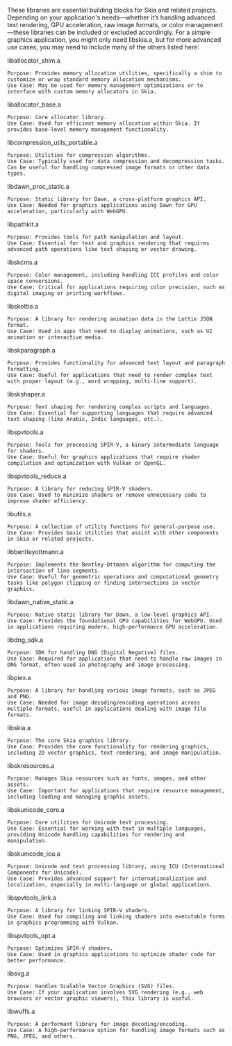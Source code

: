 
These libraries are essential building blocks for Skia and related projects. Depending on your application's needs—whether it’s handling advanced text rendering, GPU acceleration, raw image formats, or color management—these libraries can be included or excluded accordingly. For a simple graphics application, you might only need libskia.a, but for more advanced use cases, you may need to include many of the others listed here:

liballocator_shim.a

    Purpose: Provides memory allocation utilities, specifically a shim to customize or wrap standard memory allocation mechanisms.
    Use Case: May be used for memory management optimizations or to interface with custom memory allocators in Skia.

liballocator_base.a

    Purpose: Core allocator library.
    Use Case: Used for efficient memory allocation within Skia. It provides base-level memory management functionality.

libcompression_utils_portable.a

    Purpose: Utilities for compression algorithms.
    Use Case: Typically used for data compression and decompression tasks. Can be useful for handling compressed image formats or other data types.

libdawn_proc_static.a

    Purpose: Static library for Dawn, a cross-platform graphics API.
    Use Case: Needed for graphics applications using Dawn for GPU acceleration, particularly with WebGPU.

libpathkit.a

    Purpose: Provides tools for path manipulation and layout.
    Use Case: Essential for text and graphics rendering that requires advanced path operations like text shaping or vector drawing.

libskcms.a

    Purpose: Color management, including handling ICC profiles and color space conversions.
    Use Case: Critical for applications requiring color precision, such as digital imaging or printing workflows.

libskottie.a

    Purpose: A library for rendering animation data in the Lottie JSON format.
    Use Case: Used in apps that need to display animations, such as UI animation or interactive media.

libskparagraph.a

    Purpose: Provides functionality for advanced text layout and paragraph formatting.
    Use Case: Useful for applications that need to render complex text with proper layout (e.g., word wrapping, multi-line support).

libskshaper.a

    Purpose: Text shaping for rendering complex scripts and languages.
    Use Case: Essential for supporting languages that require advanced text shaping (like Arabic, Indic languages, etc.).

libspvtools.a

    Purpose: Tools for processing SPIR-V, a binary intermediate language for shaders.
    Use Case: Useful for graphics applications that require shader compilation and optimization with Vulkan or OpenGL.

libspvtools_reduce.a

    Purpose: A library for reducing SPIR-V shaders.
    Use Case: Used to minimize shaders or remove unnecessary code to improve shader efficiency.

libutils.a

    Purpose: A collection of utility functions for general-purpose use.
    Use Case: Provides basic utilities that assist with other components in Skia or related projects.

libbentleyottmann.a

    Purpose: Implements the Bentley-Ottmann algorithm for computing the intersection of line segments.
    Use Case: Useful for geometric operations and computational geometry tasks like polygon clipping or finding intersections in vector graphics.

libdawn_native_static.a

    Purpose: Native static library for Dawn, a low-level graphics API.
    Use Case: Provides the foundational GPU capabilities for WebGPU. Used in applications requiring modern, high-performance GPU acceleration.

libdng_sdk.a

    Purpose: SDK for handling DNG (Digital Negative) files.
    Use Case: Required for applications that need to handle raw images in DNG format, often used in photography and image processing.

libpiex.a

    Purpose: A library for handling various image formats, such as JPEG and PNG.
    Use Case: Needed for image decoding/encoding operations across multiple formats, useful in applications dealing with image file formats.

libskia.a

    Purpose: The core Skia graphics library.
    Use Case: Provides the core functionality for rendering graphics, including 2D vector graphics, text rendering, and image manipulation.

libskresources.a

    Purpose: Manages Skia resources such as fonts, images, and other assets.
    Use Case: Important for applications that require resource management, including loading and managing graphic assets.

libskunicode_core.a

    Purpose: Core utilities for Unicode text processing.
    Use Case: Essential for working with text in multiple languages, providing Unicode handling capabilities for rendering and manipulation.

libskunicode_icu.a

    Purpose: Unicode and text processing library, using ICU (International Components for Unicode).
    Use Case: Provides advanced support for internationalization and localization, especially in multi-language or global applications.

libspvtools_link.a

    Purpose: A library for linking SPIR-V shaders.
    Use Case: Used for compiling and linking shaders into executable forms in graphics programming with Vulkan.

libspvtools_opt.a

    Purpose: Optimizes SPIR-V shaders.
    Use Case: Used in graphics applications to optimize shader code for better performance.

libsvg.a

    Purpose: Handles Scalable Vector Graphics (SVG) files.
    Use Case: If your application involves SVG rendering (e.g., web browsers or vector graphic viewers), this library is useful.

libwuffs.a

    Purpose: A performant library for image decoding/encoding.
    Use Case: A high-performance option for handling image formats such as PNG, JPEG, and others.

